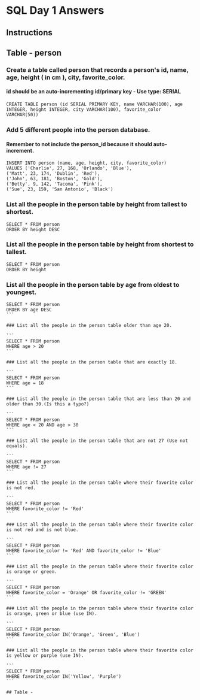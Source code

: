 # SQL Day 1 Answers

## Instructions

## Table - person

### Create a table called person that records a person's id, name, age, height ( in cm ), city, favorite_color.

#### id should be an auto-incrementing id/primary key - Use type: SERIAL

`CREATE TABLE person (id SERIAL PRIMARY KEY, name VARCHAR(100), age INTEGER, height INTEGER, city VARCHAR(100), favorite_color VARCHAR(50))`

### Add 5 different people into the person database.

#### Remember to not include the person_id because it should auto-increment.

```
INSERT INTO person (name, age, height, city, favorite_color)
VALUES ('Charlie', 27, 168, 'Orlando', 'Blue'),
('Matt', 23, 174, 'Dublin', 'Red'),
('John', 63, 181, 'Boston', 'Gold'),
('Betty', 9, 142, 'Tacoma', 'Pink'),
('Sue', 23, 159, 'San Antonio', 'Black')
```

### List all the people in the person table by height from tallest to shortest.

```
SELECT * FROM person
ORDER BY height DESC
```

### List all the people in the person table by height from shortest to tallest.

```
SELECT * FROM person
ORDER BY height
```

### List all the people in the person table by age from oldest to youngest.

````
SELECT * FROM person
ORDER BY age DESC
```

### List all the people in the person table older than age 20.

```
SELECT * FROM person
WHERE age > 20
```

### List all the people in the person table that are exactly 18.

```
SELECT * FROM person
WHERE age = 18
```

### List all the people in the person table that are less than 20 and older than 30.(Is this a typo?)

```
SELECT * FROM person
WHERE age < 20 AND age > 30
```

### List all the people in the person table that are not 27 (Use not equals).

```
SELECT * FROM person
WHERE age != 27
```

### List all the people in the person table where their favorite color is not red.

```
SELECT * FROM person
WHERE favorite_color != 'Red'
```

### List all the people in the person table where their favorite color is not red and is not blue.

```
SELECT * FROM person
WHERE favorite_color != 'Red' AND favorite_color != 'Blue'
```

### List all the people in the person table where their favorite color is orange or green.

```
SELECT * FROM person
WHERE favorite_color = 'Orange' OR favorite_color != 'GREEN'
```

### List all the people in the person table where their favorite color is orange, green or blue (use IN).

```
SELECT * FROM person
WHERE favorite_color IN('Orange', 'Green', 'Blue')
```

### List all the people in the person table where their favorite color is yellow or purple (use IN).

```
SELECT * FROM person
WHERE favorite_color IN('Yellow', 'Purple')
```

## Table -
````
